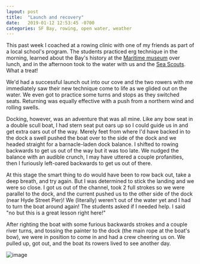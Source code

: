 ```yaml
---
layout: post
title:  "Launch and recovery"
date:   2019-01-12 12:53:45 -0700
categories: SF Bay, rowing, open water, weather
---
```


This past week I coached at a rowing clinic with one of my friends as part of a local school's program. The students practiced erg technique in the morning, learned about the Bay's history at the [Maritime museum](https://www.nps.gov/safr/learn/historyculture/bathhousebuilding.htm) over lunch, and in the afternoon took to the water with us and the [Sea Scouts](https://seascout.org/). What a treat!

We'd had a successful launch out into our cove and the two rowers with me immediately saw their new technique come to life as we glided out on the water. We even got to practice some turns and stops as they switched seats. Returning was equally effective with a push from a northern wind and rolling swells.

Docking, however, was an adventure that was all mine. Like any bow seat in a double scull boat, I had stern seat put oars up so I could guide us in and get extra oars out of the way. Merely feet from where I'd have backed in to the dock a swell pushed the boat over to the side of the dock and we headed straight for a barnacle-laden dock balance. I shifted to rowing backwards to get us out of the way but it was too late. We nudged the balance with an audible crunch, I may have uttered a couple profanities, then I furiously left-oared backwards to get us out of there.

At this stage the smart thing to do would have been to row back out, take a deep breath, and try again. But I was determined to stick the landing and we were so close. I got us out of the channel, took 2 full strokes so we were parallel to the dock, and the current pushed us to the other side of the dock (near Hyde Street Pier)! We (literally) weren't out of the water yet and I had to turn the boat around again! The students asked if I needed help. I said "no but this is a great lesson right here!"

After righting the boat with some furious backwards strokes and a couple river turns, and tossing the painter to the dock (the main rope at the boat's bow), we were in position to come in and had a crew cheering us on. We pulled up, got out, and the boat its rowers lived to see another day.

![image](angelina/workspace/alinapaz.github.io/images/ac10.png)
